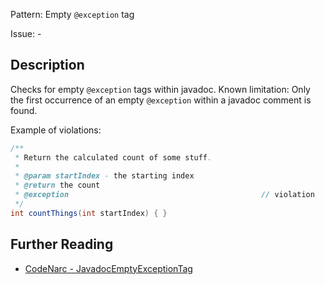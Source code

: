 Pattern: Empty `@exception` tag

Issue: -

## Description

Checks for empty `@exception` tags within javadoc. Known limitation: Only the first occurrence of an empty `@exception` within a javadoc comment is found.

Example of violations:

``` groovy
/**
 * Return the calculated count of some stuff.
 *
 * @param startIndex - the starting index
 * @return the count
 * @exception                                           // violation
 */
int countThings(int startIndex) { }
```

## Further Reading

* [CodeNarc - JavadocEmptyExceptionTag](http://codenarc.sourceforge.net/codenarc-rules-comments.html#JavadocEmptyExceptionTag)